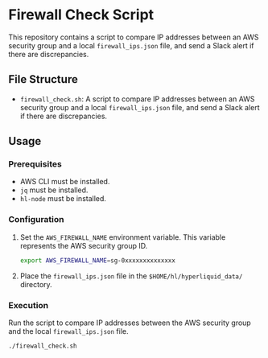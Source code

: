 # Firewall Check Script

This repository contains a script to compare IP addresses between an AWS security group and a local `firewall_ips.json` file, and send a Slack alert if there are discrepancies.

## File Structure

- `firewall_check.sh`: A script to compare IP addresses between an AWS security group and a local `firewall_ips.json` file, and send a Slack alert if there are discrepancies.

## Usage

### Prerequisites

- AWS CLI must be installed.
- `jq` must be installed.
- `hl-node` must be installed.

### Configuration

1. Set the `AWS_FIREWALL_NAME` environment variable. This variable represents the AWS security group ID.
    ```bash
    export AWS_FIREWALL_NAME=sg-0xxxxxxxxxxxxxx
    ```

2. Place the `firewall_ips.json` file in the `$HOME/hl/hyperliquid_data/` directory.

### Execution

Run the script to compare IP addresses between the AWS security group and the local `firewall_ips.json` file.
```bash
./firewall_check.sh
